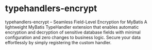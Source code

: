 # typehandlers-encrypt
 typehandlers-encrypt – Seamless Field-Level Encryption for MyBatis A lightweight MyBatis TypeHandler extension that enables automatic encryption and decryption of sensitive database fields with minimal configuration and zero changes to business logic. Secure your data effortlessly by simply registering the custom handler.
